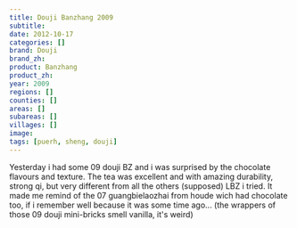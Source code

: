 ```yaml
---
title: Douji Banzhang 2009
subtitle: 
date: 2012-10-17
categories: []
brand: Douji
brand_zh: 
product: Banzhang
product_zh: 
year: 2009
regions: []
counties: []
areas: []
subareas: []
villages: []
image: 
tags: [puerh, sheng, douji]
---
```

Yesterday i had some 09 douji BZ and i was surprised by the chocolate flavours and texture. The tea was excellent and with amazing durability, strong qi, but very different from all the others (supposed) LBZ i tried. It made me remind of the 07 guangbielaozhai from houde wich had chocolate too, if i remember well because it was some time ago...
(the wrappers of those 09 douji mini-bricks smell vanilla, it's weird)